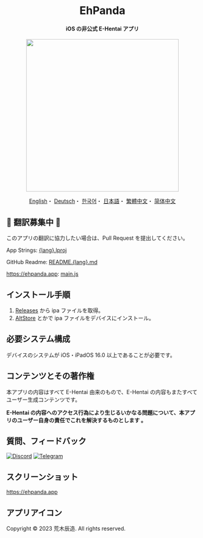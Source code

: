 <h1 align="center">EhPanda</h1>

<h4 align="center">iOS の非公式 E-Hentai アプリ</h4>

<p align="center">
<img src="https://user-images.githubusercontent.com/31207151/105609404-0acbff00-5de4-11eb-9e88-f3c6e0ba9d44.png" width="400"></img>
</p>

<p align="center">
  <a href="/README.md">English</a>・
  <a href="/READMEs/README.de.md">Deutsch</a>・
  <a href="/READMEs/README.ko.md">한국어</a>・
  <a href="/READMEs/README.jpn.md">日本語</a>・
  <a href="/READMEs/README.cht.md">繁體中文</a>・
  <a href="/READMEs/README.chs.md">简体中文</a>
</p>

## 📢 翻訳募集中 📢
このアプリの翻訳に協力したい場合は、Pull Request を提出してください。

App Strings: [{lang}.lproj](/EhPanda/App)

GitHub Readme: [README.{lang}.md](/READMEs)

https://ehpanda.app: [main.js](https://github.com/EhPanda-Team/ehpanda-website/blob/main/src/main.js)

## インストール手順
1. [Releases](https://github.com/EhPanda-Team/EhPanda/releases) から ipa ファイルを取得。
2. [AltStore](https://altstore.io) とかで ipa ファイルをデバイスにインストール。

## 必要システム構成
デバイスのシステムが iOS・iPadOS 16.0 以上であることが必要です。

## コンテンツとその著作権
本アプリの内容はすべて E-Hentai 由来のもので、E-Hentai の内容もまたすべてユーザー生成コンテンツです。

**E-Hentai の内容へのアクセス行為により生じるいかなる問題について、本アプリのユーザー自身の責任でこれを解決するものとします 。**

## 質問、フィードバック
[![Discord](https://img.shields.io/badge/Discord-7289DA?style=for-the-badge&logo=discord&logoColor=white)](https://discord.gg/BSBE9FCBTq)
[![Telegram](https://img.shields.io/badge/Telegram-2CA5E0?style=for-the-badge&logo=telegram&logoColor=white)](https://t.me/ehpanda)

## スクリーンショット
https://ehpanda.app

## アプリアイコン
Copyright © 2023 荒木辰造. All rights reserved.
